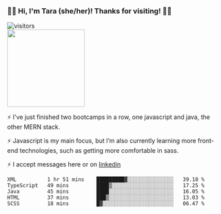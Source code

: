 ### 👋🏾 Hi, I'm Tara (she/her)! Thanks for visiting! 👋🏾
![visitors](https://visitor-badge.glitch.me/badge?page_id=qualmless)
<BR>
<img height="180em" src="https://github-readme-stats.vercel.app/api?username=qualmless&show_icons=true&hide_border=true&&count_private=true&include_all_commits=true" />

⚡️ I've just finished two bootcamps in a row, one javascript and java, the other MERN stack. 

⚡️ Javascript is my main focus, but I’m also currently learning more front-end technologies, such as getting more comfortable in sass. 

⚡️ I accept messages here or on <a href="https://www.linkedin.com/in/tarajdunmore/">linkedin</a>

<!--START_SECTION:waka-->
```text
XML          1 hr 51 mins    █████████▓░░░░░░░░░░░░░░░   39.18 % 
TypeScript   49 mins         ████▒░░░░░░░░░░░░░░░░░░░░   17.25 % 
Java         45 mins         ████░░░░░░░░░░░░░░░░░░░░░   16.05 % 
HTML         37 mins         ███▒░░░░░░░░░░░░░░░░░░░░░   13.03 % 
SCSS         18 mins         █▓░░░░░░░░░░░░░░░░░░░░░░░   06.47 % 
```
<!--END_SECTION:waka-->

<!--
**qualmless/qualmless** is a ✨ _special_ ✨ repository because its `README.md` (this file) appears on your GitHub profile.

Here are some ideas to get you started:
- 🔭 I’m currently working on ...
- 👯 I’m looking to collaborate on ...
- 🤔 I’m looking for help with ...
- 💬 Ask me about ...
- 📫 How to reach me: ...
- ⚡ Fun fact: ...
-->
